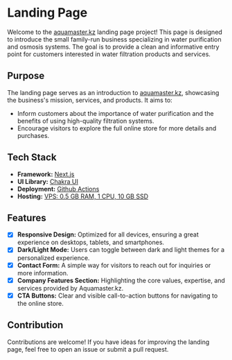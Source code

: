 # Landing Page

Welcome to the [aquamaster.kz](https://aquamaster.kz) landing page project! This page is designed to introduce the small family-run business specializing in water purification and osmosis systems. The goal is to provide a clean and informative entry point for customers interested in water filtration products and services.

## Purpose

The landing page serves as an introduction to [aquamaster.kz](https://aquamaster.kz), showcasing the business's mission, services, and products. It aims to:

- Inform customers about the importance of water purification and the benefits of using high-quality filtration systems.
- Encourage visitors to explore the full online store for more details and purchases.

## Tech Stack

- **Framework:** [Next.js](https://nextjs.org/)
- **UI Library:** [Chakra UI](https://chakra-ui.com/)
- **Deployment:** [Github Actions](https://github.com/aquamaster-kz/landing/blob/master/.github/workflows/deploy.yml)
- **Hosting:** [VPS: 0.5 GB RAM, 1 CPU, 10 GB SSD](https://www.ionos.de/server/vps)

## Features

- [x] **Responsive Design:** Optimized for all devices, ensuring a great experience on desktops, tablets, and smartphones.
- [x] **Dark/Light Mode:** Users can toggle between dark and light themes for a personalized experience.
- [x] **Contact Form:** A simple way for visitors to reach out for inquiries or more information.
- [x] **Company Features Section:** Highlighting the core values, expertise, and services provided by Aquamaster.kz.
- [x] **CTA Buttons:** Clear and visible call-to-action buttons for navigating to the online store.

## Contribution

Contributions are welcome! If you have ideas for improving the landing page, feel free to open an issue or submit a pull request.
